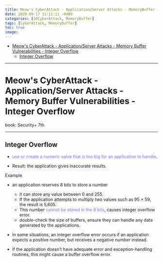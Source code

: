 ```yaml
---
title: Meow's CyberAttack - Application/Server Attacks - MemoryBuffer - Integer Overflow
date: 2020-09-17 11:11:11 -0400
categories: [10CyberAttack, MemoryBuffer]
tags: [CyberAttack, MemoryBuffer]
toc: true
image:
---
```


- [Meow's CyberAttack - Application/Server Attacks - Memory Buffer Vulnerabilities - Integer Overflow](#meows-cyberattack---applicationserver-attacks---memory-buffer-vulnerabilities---integer-overflow)
  - [Integer Overflow](#integer-overflow)

---

# Meow's CyberAttack - Application/Server Attacks - Memory Buffer Vulnerabilities - Integer Overflow

book: Security+ 7th

<font color=LightSlateBlue></font>
<font color=OrangeRed></font>

---

## Integer Overflow

- <font color=LightSlateBlue>use or create a numeric value that is too big for an application to handle</font>.

- Result: the application gives inaccurate results.

Example
- an application reserves 8 bits to store a number
  - it can store any value between 0 and 255.
  - If the application attempts to multiply two values such as 95 × 59, the result is 5,605.
  - This number <font color=LightSlateBlue>cannot be stored in the 8 bits</font>, causes integer overflow error.
  - double-check the size of buffers, ensure they can handle any data generated by the applications.

- In some situations, an integer overflow error occurs if an application expects a positive number, but receives a negative number instead.

- If the application doesn’t have adequate error and exception-handling routines, this might cause a buffer overflow error.
